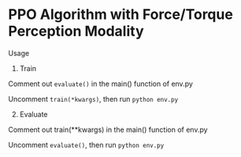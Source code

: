 # PPO Algorithm with Force/Torque Perception Modality 

Usage
1. Train
   
Comment out `evaluate()` in the main() function of env.py

Uncomment `train(*kwargs)`, then run 
`python env.py` 

2. Evaluate

Comment out train(**kwargs) in the main() function of env.py

Uncomment `evaluate()`, then run
`python env.py` 
